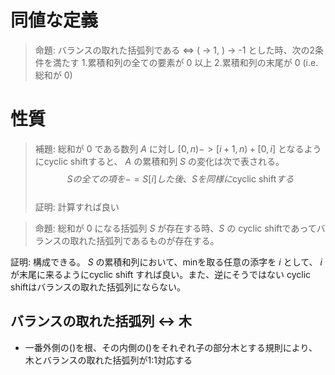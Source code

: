
# 同値な定義
> 命題: バランスの取れた括弧列である ⇔ ( -> 1, ) -> -1 とした時、次の2条件を満たす
> 1.累積和列の全ての要素が $0$ 以上
> 2.累積和列の末尾が $0$ (i.e.総和が $0$)

# 性質
> 補題: 総和が $0$ である数列 $A$ に対し $[0, n) -> [i+1, n) + [0, i]$ となるようにcyclic shiftすると、 $A$ の累積和列 $S$ の変化は次で表される。
> $$ Sの全ての項を -= S[i] した後、 Sを同様に \text{cyclic shift} する $$  
証明: 計算すれば良い

> 命題: 総和が $0$ になる括弧列 $S$ が存在する時、$S$ の cyclic shiftであってバランスの取れた括弧列であるものが存在する。  

証明: 構成できる。
$S$ の累積和列において、minを取る任意の添字を $i$ として、 $i$ が末尾に来るようにcyclic shift すれば良い。また、逆にそうではない cyclic shiftはバランスの取れた括弧列にならない。


## バランスの取れた括弧列 <-> 木
- 一番外側の()を根、その内側の()をそれぞれ子の部分木とする規則により、木とバランスの取れた括弧列が1:1対応する
